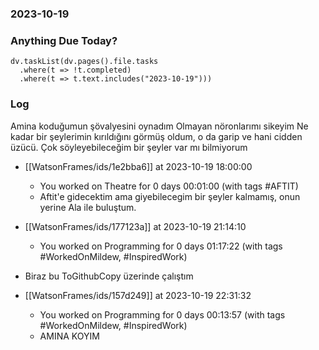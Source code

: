 ### 2023-10-19

### Anything Due Today?
```dataviewjs
dv.taskList(dv.pages().file.tasks 
  .where(t => !t.completed)
  .where(t => t.text.includes("2023-10-19")))
```
### Log

Amina koduğumun şövalyesini oynadım
Olmayan nöronlarımı sikeyim
Ne kadar bir şeylerimin kırıldığını görmüş oldum, o da garip ve hani cidden üzücü. Çok söyleyebileceğim bir şeyler var mı bilmiyorum


- [[WatsonFrames/ids/1e2bba6]] at 2023-10-19 18:00:00
    - You worked on Theatre for 0 days 00:01:00 (with tags #AFTIT)
	- Aftit'e gidecektim ama giyebilecegim bir şeyler kalmamış, onun yerine Ala ile buluştum.

- [[WatsonFrames/ids/177123a]] at 2023-10-19 21:14:10
    - You worked on Programming for 0 days 01:17:22 (with tags #WorkedOnMildew, #InspiredWork) 
- Biraz bu ToGithubCopy üzerinde çalıştım

- [[WatsonFrames/ids/157d249]] at 2023-10-19 22:31:32
	- You worked on Programming for 0 days 00:13:57 (with tags #WorkedOnMildew, #InspiredWork)
	- AMINA KOYIM